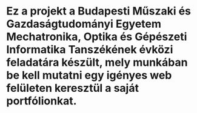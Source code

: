 # Ez a projekt a Budapesti Műszaki és Gazdaságtudományi Egyetem Mechatronika, Optika és Gépészeti Informatika Tanszékének évközi feladatára készült, mely munkában be kell mutatni egy igényes web felületen keresztül a saját portfólionkat. 
